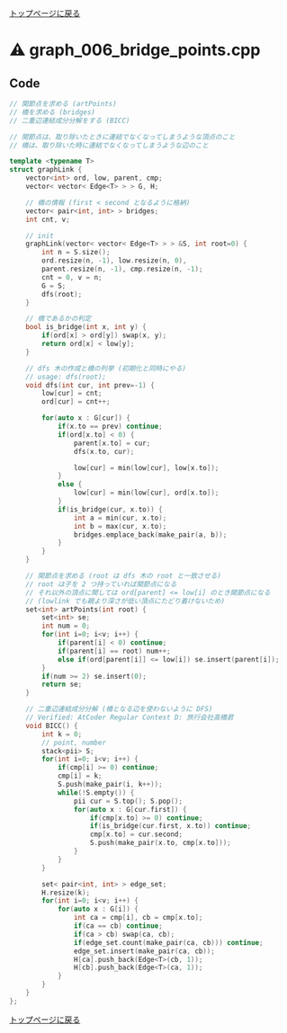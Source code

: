 <!-- mathjax config similar to math.stackexchange -->
<script type="text/javascript"
  src="http://cdn.mathjax.org/mathjax/latest/MathJax.js?config=TeX-AMS-MML_HTMLorMML">
</script>
<script type="text/x-mathjax-config">
  MathJax.Hub.Config({
    TeX: { equationNumbers: { autoNumber: "AMS" }},
    tex2jax: {
      inlineMath: [ ['$','$'] ],
      processEscapes: true
    },
    "HTML-CSS": { matchFontHeight: false },
    displayAlign: "left",
    displayIndent: "2em"
  });
</script>

<script type="text/javascript" src="https://cdnjs.cloudflare.com/ajax/libs/jquery/3.4.1/jquery.min.js"></script>
<link rel="stylesheet" href="../css/copy-button.css" />
<script type="text/javascript" src="../js/balloons.js"></script>
<script type="text/javascript" src="../js/copy-button.js"></script>



[トップページに戻る](../index.html)

# :warning: graph\_006\_bridge\_points.cpp

## Code

```cpp
// 関節点を求める (artPoints)
// 橋を求める (bridges)
// 二重辺連結成分分解をする (BICC)

// 関節点は、取り除いたときに連結でなくなってしまうような頂点のこと
// 橋は、取り除いた時に連結でなくなってしまうような辺のこと

template <typename T>
struct graphLink {
    vector<int> ord, low, parent, cmp;
    vector< vector< Edge<T> > > G, H;

    // 橋の情報 (first < second となるように格納)
    vector< pair<int, int> > bridges;
    int cnt, v;

    // init
    graphLink(vector< vector< Edge<T> > > &S, int root=0) {
        int n = S.size();
        ord.resize(n, -1), low.resize(n, 0),
        parent.resize(n, -1), cmp.resize(n, -1);
        cnt = 0, v = n;
        G = S;
        dfs(root);
    }

    // 橋であるかの判定
    bool is_bridge(int x, int y) {
        if(ord[x] > ord[y]) swap(x, y);
        return ord[x] < low[y];
    }

    // dfs 木の作成と橋の列挙 (初期化と同時にやる)
    // usage: dfs(root);
    void dfs(int cur, int prev=-1) {
        low[cur] = cnt;
        ord[cur] = cnt++;

        for(auto x : G[cur]) {
            if(x.to == prev) continue;
            if(ord[x.to] < 0) {
                parent[x.to] = cur;
                dfs(x.to, cur);

                low[cur] = min(low[cur], low[x.to]);
            }
            else {
                low[cur] = min(low[cur], ord[x.to]);
            }
            if(is_bridge(cur, x.to)) {
                int a = min(cur, x.to);
                int b = max(cur, x.to);
                bridges.emplace_back(make_pair(a, b));
            }
        }
    }

    // 関節点を求める (root は dfs 木の root と一致させる)
    // root は子を 2 つ持っていれば関節点になる
    // それ以外の頂点に関しては ord[parent] <= low[i] のとき関節点になる
    // (lowlink でも親より深さが低い頂点にたどり着けないため)
    set<int> artPoints(int root) {
        set<int> se;
        int num = 0;
        for(int i=0; i<v; i++) {
            if(parent[i] < 0) continue;
            if(parent[i] == root) num++;
            else if(ord[parent[i]] <= low[i]) se.insert(parent[i]);
        }
        if(num >= 2) se.insert(0);
        return se;
    }

    // 二重辺連結成分分解 (橋となる辺を使わないように DFS)
    // Verified: AtCoder Regular Contest D: 旅行会社高橋君
    void BICC() {
        int k = 0;
        // point, number
        stack<pii> S;
        for(int i=0; i<v; i++) {
            if(cmp[i] >= 0) continue;
            cmp[i] = k;
            S.push(make_pair(i, k++));
            while(!S.empty()) {
                pii cur = S.top(); S.pop();
                for(auto x : G[cur.first]) {
                    if(cmp[x.to] >= 0) continue;
                    if(is_bridge(cur.first, x.to)) continue;
                    cmp[x.to] = cur.second;
                    S.push(make_pair(x.to, cmp[x.to]));
                }
            }
        }

        set< pair<int, int> > edge_set;
        H.resize(k);
        for(int i=0; i<v; i++) {
            for(auto x : G[i]) {
                int ca = cmp[i], cb = cmp[x.to];
                if(ca == cb) continue;
                if(ca > cb) swap(ca, cb);
                if(edge_set.count(make_pair(ca, cb))) continue;
                edge_set.insert(make_pair(ca, cb));
                H[ca].push_back(Edge<T>(cb, 1));
                H[cb].push_back(Edge<T>(ca, 1));
            }
        }
    }
};
```

[トップページに戻る](../index.html)
